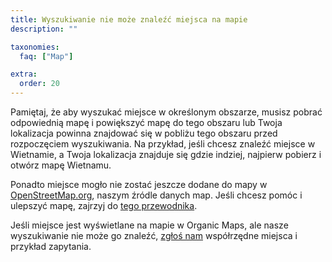 ```yaml
---
title: Wyszukiwanie nie może znaleźć miejsca na mapie
description: ""

taxonomies:
  faq: ["Map"]

extra:
  order: 20
---
```


Pamiętaj, że aby wyszukać miejsce w określonym obszarze, musisz pobrać odpowiednią mapę i powiększyć mapę do tego obszaru lub Twoja lokalizacja powinna znajdować się w pobliżu tego obszaru przed rozpoczęciem wyszukiwania. Na przykład, jeśli chcesz znaleźć miejsce w Wietnamie, a Twoja lokalizacja znajduje się gdzie indziej, najpierw pobierz i otwórz mapę Wietnamu.

Ponadto miejsce mogło nie zostać jeszcze dodane do mapy w [OpenStreetMap.org](https://www.openstreetmap.org/), naszym źródle danych map. Jeśli chcesz pomóc i ulepszyć mapę, zajrzyj do [tego przewodnika](https://wiki.openstreetmap.org/wiki/Pl:Wk%C5%82ad_w_dane_mapowe).

Jeśli miejsce jest wyświetlane na mapie w Organic Maps, ale nasze wyszukiwanie nie może go znaleźć, [zgłoś nam](mailto:support@organicmaps.app) współrzędne miejsca i przykład zapytania.
